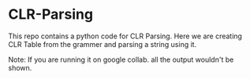 # CLR-Parsing
This repo contains a python code for CLR Parsing. Here we are creating CLR Table from the grammer and parsing a string using it.

Note: If you are running it on google collab. all the output wouldn't be shown.
